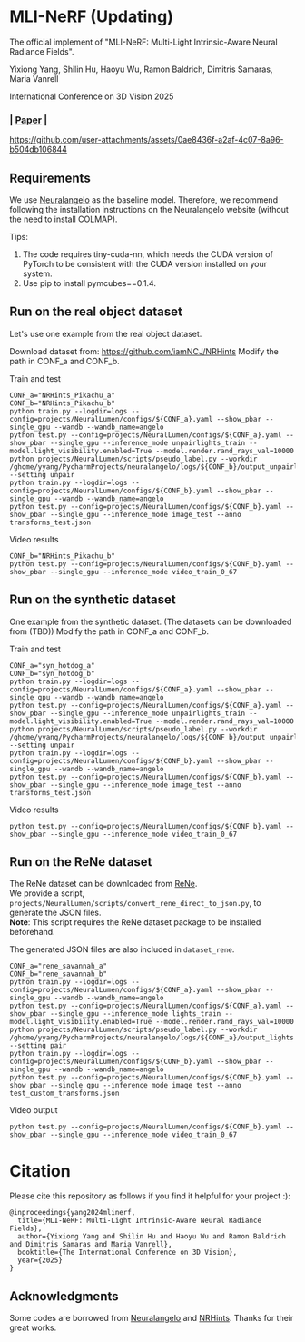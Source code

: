 # MLI-NeRF (Updating)
The official implement of "MLI-NeRF: Multi-Light Intrinsic-Aware Neural Radiance Fields".

Yixiong Yang, Shilin Hu, Haoyu Wu, Ramon Baldrich, Dimitris Samaras, Maria Vanrell

International Conference on 3D Vision 2025

### | [Paper](https://arxiv.org/abs/2411.17235) |

https://github.com/user-attachments/assets/0ae8436f-a2af-4c07-8a96-b504db106844

## Requirements
We use [Neuralangelo](https://github.com/NVlabs/neuralangelo) as the baseline model. Therefore, we recommend following the installation instructions on the Neuralangelo website (without the need to install COLMAP).

Tips:
1. The code requires tiny-cuda-nn, which needs the CUDA version of PyTorch to be consistent with the CUDA version installed on your system.
2. Use pip to install pymcubes==0.1.4.

## Run on the real object dataset
Let's use one example from the real object dataset.

Download dataset from:
https://github.com/iamNCJ/NRHints
Modify the path in CONF_a and CONF_b.

Train and test
```angular2html
CONF_a="NRHints_Pikachu_a"
CONF_b="NRHints_Pikachu_b"
python train.py --logdir=logs --config=projects/NeuralLumen/configs/${CONF_a}.yaml --show_pbar --single_gpu --wandb --wandb_name=angelo
python test.py --config=projects/NeuralLumen/configs/${CONF_a}.yaml --show_pbar --single_gpu --inference_mode unpairlights_train --model.light_visibility.enabled=True --model.render.rand_rays_val=10000
python projects/NeuralLumen/scripts/pseudo_label.py --workdir /ghome/yyang/PycharmProjects/neuralangelo/logs/${CONF_b}/output_unpairlights --setting unpair
python train.py --logdir=logs --config=projects/NeuralLumen/configs/${CONF_b}.yaml --show_pbar --single_gpu --wandb --wandb_name=angelo
python test.py --config=projects/NeuralLumen/configs/${CONF_b}.yaml --show_pbar --single_gpu --inference_mode image_test --anno transforms_test.json
```
Video results
```angular2html
CONF_b="NRHints_Pikachu_b"
python test.py --config=projects/NeuralLumen/configs/${CONF_b}.yaml --show_pbar --single_gpu --inference_mode video_train_0_67
```


## Run on the synthetic dataset
One example from the synthetic dataset. (The datasets can be downloaded from (TBD))
Modify the path in CONF_a and CONF_b.

Train and test
```angular2html
CONF_a="syn_hotdog_a"
CONF_b="syn_hotdog_b"
python train.py --logdir=logs --config=projects/NeuralLumen/configs/${CONF_a}.yaml --show_pbar --single_gpu --wandb --wandb_name=angelo
python test.py --config=projects/NeuralLumen/configs/${CONF_a}.yaml --show_pbar --single_gpu --inference_mode unpairlights_train --model.light_visibility.enabled=True --model.render.rand_rays_val=10000
python projects/NeuralLumen/scripts/pseudo_label.py --workdir /ghome/yyang/PycharmProjects/neuralangelo/logs/${CONF_b}/output_unpairlights --setting unpair
python train.py --logdir=logs --config=projects/NeuralLumen/configs/${CONF_b}.yaml --show_pbar --single_gpu --wandb --wandb_name=angelo
python test.py --config=projects/NeuralLumen/configs/${CONF_b}.yaml --show_pbar --single_gpu --inference_mode image_test --anno transforms_test.json
```

Video results
```angular2html
python test.py --config=projects/NeuralLumen/configs/${CONF_b}.yaml --show_pbar --single_gpu --inference_mode video_train_0_67
```


## Run on the ReNe dataset
The ReNe dataset can be downloaded from [ReNe](https://github.com/eyecan-ai/rene).  
We provide a script, `projects/NeuralLumen/scripts/convert_rene_direct_to_json.py`, to generate the JSON files.  
**Note**: This script requires the ReNe dataset package to be installed beforehand.  

The generated JSON files are also included in `dataset_rene`.


```angular2html
CONF_a="rene_savannah_a"
CONF_b="rene_savannah_b"
python train.py --logdir=logs --config=projects/NeuralLumen/configs/${CONF_a}.yaml --show_pbar --single_gpu --wandb --wandb_name=angelo
python test.py --config=projects/NeuralLumen/configs/${CONF_a}.yaml --show_pbar --single_gpu --inference_mode lights_train --model.light_visibility.enabled=True --model.render.rand_rays_val=10000
python projects/NeuralLumen/scripts/pseudo_label.py --workdir /ghome/yyang/PycharmProjects/neuralangelo/logs/${CONF_a}/output_lights --setting pair
python train.py --logdir=logs --config=projects/NeuralLumen/configs/${CONF_b}.yaml --show_pbar --single_gpu --wandb --wandb_name=angelo
python test.py --config=projects/NeuralLumen/configs/${CONF_b}.yaml --show_pbar --single_gpu --inference_mode image_test --anno test_custom_transforms.json
```
Video output
```angular2html
python test.py --config=projects/NeuralLumen/configs/${CONF_b}.yaml --show_pbar --single_gpu --inference_mode video_train_0_67
```

# Citation
Please cite this repository as follows if you find it helpful for your project :):
```
@inproceedings{yang2024mlinerf,
  title={MLI-NeRF: Multi-Light Intrinsic-Aware Neural Radiance Fields},
  author={Yixiong Yang and Shilin Hu and Haoyu Wu and Ramon Baldrich and Dimitris Samaras and Maria Vanrell},
  booktitle={The International Conference on 3D Vision},
  year={2025}
}
```

## Acknowledgments
Some codes are borrowed from [Neuralangelo](https://github.com/NVlabs/neuralangelo) and [NRHints](https://github.com/iamNCJ/NRHints). Thanks for their great works.

